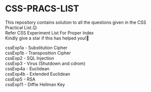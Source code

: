 # CSS-PRACS-LIST
This repository contains solution to all the questions given in the CSS Practical List.😉 <br />
Refer CSS Experiment List For Proper Index <br />
Kindly give a star if this has helped you!🙏 <br />

cssExp1a - Substitution Cipher <br />
cssExp1b - Transposition Cipher <br />
cssExp2 - SQL Injection <br />
cssExp3 - Virus (Shutdown and cdrom) <br />
cssExp4a - Euclidean <br />
cssExp4b - Extended Euclidean <br />
cssExp5 - RSA <br />
cssExp11 - Diffie Hellman Key <br />

